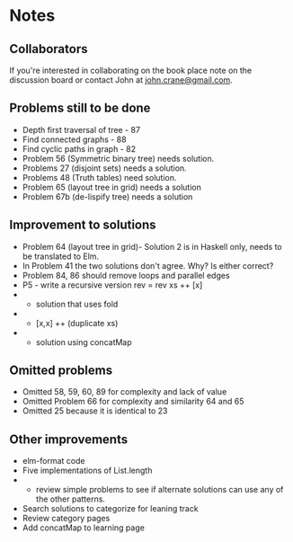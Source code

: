 # Notes 

## Collaborators
If you're interested in collaborating on the book place note on the discussion board or contact John at john.crane@gmail.com.

## Problems still to be done
* Depth first traversal of tree - 87
* Find connected graphs - 88 
* Find cyclic paths in graph - 82
* Problem 56 (Symmetric binary tree) needs solution. 
* Problems 27 (disjoint sets) needs a solution. 
* Problems 48 (Truth tables) need solution.
* Problem 65 (layout tree in grid) needs a solution
* Problem 67b (de-lispify tree) needs a solution

## Improvement to solutions
* Problem 64 (layout tree in grid)- Solution 2 is in Haskell only, needs to be translated to Elm. 
* In Problem 41 the two solutions don't agree. Why? Is either correct?
* Problem 84, 86 should remove loops and parallel edges
* P5 - write a recursive version
 rev = rev xs ++ [x]
* * solution that uses fold
* * [x,x] ++ (duplicate xs)
* * solution using concatMap

## Omitted problems
* Omitted 58, 59, 60, 89 for complexity and lack of value
* Omitted Problem 66 for complexity and similarity 64 and 65
* Omitted 25 because it is identical to 23

## Other improvements
* elm-format code
* Five implementations of List.length
* * review simple problems to see if alternate solutions can use any of the other patterns.
* Search solutions to categorize for leaning track
* Review category pages
* Add concatMap to learning page
